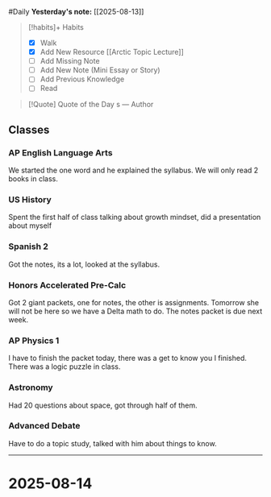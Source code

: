 #Daily
**Yesterday's note:** [[2025-08-13]]

> [!habits]+ Habits 
>- [x] Walk 
>- [x] Add New Resource [[Arctic Topic Lecture]]
> - [ ] Add Missing Note 
> - [ ] Add New Note (Mini Essay or Story)
> - [ ] Add Previous Knowledge  
> - [ ] Read

> [!Quote]  Quote of the Day
> s
> — Author

## Classes 

### AP English Language Arts 
We started the one word and he explained the syllabus. We will only read 2 books in class. 
### US History 
Spent the first half of class talking about growth mindset, did a presentation about myself
### Spanish 2 
Got the notes, its a lot, looked at the syllabus.
### Honors Accelerated Pre-Calc 
Got 2 giant packets, one for notes, the other is assignments. Tomorrow she will not be here so we have a Delta math to do. The notes packet is due next week.
### AP Physics 1 
I have to finish the packet today, there was a get to know you I finished. There was a logic puzzle in class. 
### Astronomy 
Had 20 questions about space, got through half of them. 
### Advanced Debate 
Have to do a topic study, talked with him about things to know. 

<hr>

# 2025-08-14


